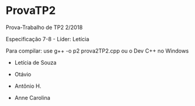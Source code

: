 # ProvaTP2
Prova-Trabalho de TP2 2/2018

Especificação 7-8 - Líder: Letícia

Para compilar: use g++ -o p2 prova2TP2.cpp ou o Dev C++ no Windows

- Letícia de Souza

- Otávio

- Antônio H.

- Anne Carolina
